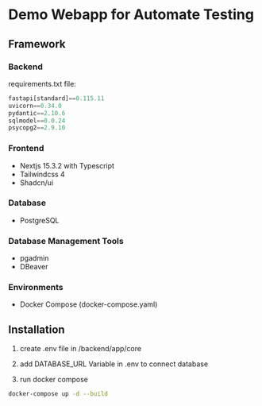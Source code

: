 # Demo Webapp for Automate Testing

## Framework
### Backend
requirements.txt file:
```py
fastapi[standard]==0.115.11
uvicorn==0.34.0
pydantic==2.10.6
sqlmodel==0.0.24
psycopg2==2.9.10
```

### Frontend
* Nextjs 15.3.2 with Typescript
* Tailwindcss 4
* Shadcn/ui

### Database
* PostgreSQL

### Database Management Tools
* pgadmin
* DBeaver

### Environments
* Docker Compose (docker-compose.yaml)

## Installation
1. create .env file in /backend/app/core
2. add DATABASE_URL Variable in .env to connect database

3. run docker compose
```bash
docker-compose up -d --build
```